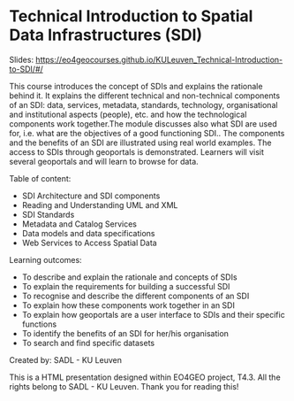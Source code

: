 # Technical Introduction to Spatial Data Infrastructures (SDI) 

Slides: https://eo4geocourses.github.io/KULeuven_Technical-Introduction-to-SDI/#/

This course introduces the concept of SDIs and explains the rationale behind it. It explains the  different technical and non-technical components of an SDI: data, services, metadata, standards, technology, organisational and institutional aspects (people), etc. and how the technological components work together.The module discusses also what SDI are used for, i.e. what are the objectives of a good functioning SDI.. The components and the benefits of an SDI are illustrated using real world examples. The access to SDIs through geoportals is demonstrated. Learners will visit several geoportals and will learn to browse for data.

Table of content:
* SDI Architecture and SDI components
* Reading and Understanding UML and XML
* SDI Standards
* Metadata and Catalog Services
* Data models and data specifications
* Web Services to Access Spatial Data

Learning outcomes:
* To describe and explain the rationale and concepts of SDIs
* To explain the requirements for building a successful SDI
* To recognise and describe the different components of an SDI
* To explain how these components work together in an SDI
* To explain how geoportals are a user interface to SDIs and their specific functions
* To identify the benefits of an SDI for her/his organisation
* To search and find specific datasets


Created by: SADL - KU Leuven

This is a HTML presentation designed within EO4GEO project, T4.3. All the rights belong to SADL - KU Leuven. Thank you for reading this!
